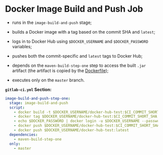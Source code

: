 # Docker Image Build and Push Job

- runs in the `image-build-and-push` stage;
- builds a Docker image with a tag based on the commit SHA and `latest`;
- logs in to Docker Hub using `$DOCKER_USERNAME` and `$DOCKER_PASSWORD` variables;


- pushes both the commit-specific and `latest` tags to Docker Hub;
- depends on the `maven-build-step-one` step to access the built `.jar` artifact (the artifact is copied by the [Dockerfile](../../dockerfile/dockerfile.md));
- executes only on the `master` branch.

**`gitlab-ci.yml` Section:**

```yaml
image-build-and-push-step-one:
  stage: image-build-and-push
  script:
    - docker build -t $DOCKER_USERNAME/docker-hub-test:$CI_COMMIT_SHORT_SHA .
    - docker tag $DOCKER_USERNAME/docker-hub-test:$CI_COMMIT_SHORT_SHA $DOCKER_USERNAME/docker-hub-test:latest
    - echo $DOCKER_PASSWORD | docker login -u $DOCKER_USERNAME --password-stdin
    - docker push $DOCKER_USERNAME/docker-hub-test:$CI_COMMIT_SHORT_SHA
    - docker push $DOCKER_USERNAME/docker-hub-test:latest
  dependencies:
    - maven-build-step-one
  only:
    - master
```
